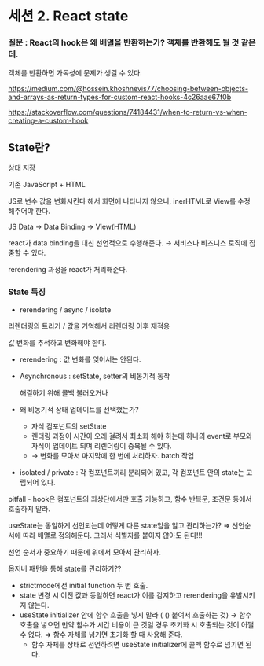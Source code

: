 # 세션 2. React state

### 질문 : React의 hook은 왜 배열을 반환하는가? 객체를 반환해도 될 것 같은데.

객체를 반환하면 가독성에 문제가 생길 수 있다.

https://medium.com/@hossein.khoshnevis77/choosing-between-objects-and-arrays-as-return-types-for-custom-react-hooks-4c26aae67f0b

https://stackoverflow.com/questions/74184431/when-to-return-vs-when-creating-a-custom-hook

## State란?

상태 저장

기존 JavaScript + HTML

JS로 변수 값을 변화시킨다 해서 화면에 나타나지 않으니, inerHTML로 View를 수정해주어야 한다.

JS Data → Data Binding → View(HTML)

react가 data binding을 대신 선언적으로 수행해준다. → 서비스나 비즈니스 로직에 집중할 수 있다.

rerendering 과정을 react가 처리해준다.

### State 특징

- rerendering / async / isolate

리렌더링의 트리거 / 값을 기억해서 리렌더링 이후 재적용

값 변화를 추적하고 변화해야 한다.

- rerendering : 값 변화를 잊어서는 안된다.
- Asynchronous : setState, setter의 비동기적 동작
    
    해결하기 위해 콜백 불러오거나
    

- 왜 비동기적 상태 업데이트를 선택했는가?
    - 자식 컴포넌트의 setState
    - 렌더링 과정이 시간이 오래 걸려서 최소화 해야 하는데 하나의 event로 부모와 자식이 업데이트 되며 리렌더링이 중복될 수 있다.
    - → 변화를 모아서 마지막에 한 번에 처리하자. batch 작업
    

- isolated / private : 각 컴포넌트끼리 분리되어 있고, 각 컴포넌트 안의 state는 고립되어 있다.

pitfall - hook은 컴포넌트의 최상단에서만 호출 가능하고, 함수 반복문, 조건문 등에서 호출하지 말라.

useState는 동일하게 선언되는데 어떻게 다른 state임을 알고 관리하는가? ⇒ 선언순서에 따라 배열로 정의해둔다. 그래서 식별자를 붙이지 않아도 된다!!!

선언 순서가 중요하기 때문에 위에서 모아서 관리하자.

옵저버 패턴을 통해 state를 관리하기??

- strictmode에선 initial function 두 번 호출.
- state 변경 시 이전 값과 동일하면 react가 이를 감지하고 rerendering을 유발시키지 않는다.
- useState initializer 안에 함수 호출을 넣지 말라 ( () 붙여서 호출하는 것) → 함수 호출을 넣으면 만약 함수가 시간 비용이 큰 것일 경우 초기화 시 호출되는 것이 어쩔 수 없다. ⇒ 함수 자체를 넘기면 초기화 할 때 사용해 준다.
    - 함수 자체를 상태로 선언하려면 useState initializer에 콜백 함수로 넘기면 된다.
